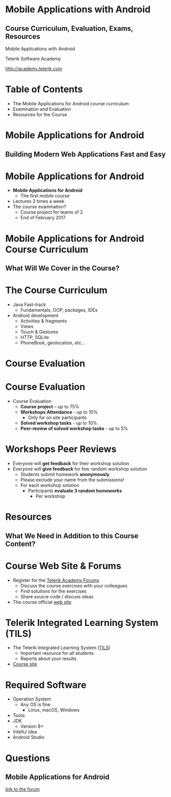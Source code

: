 <!-- section start -->
<!-- attr: { id:'title', class:'slide-title', hasScriptWrapper:true } -->
# Mobile Applications with Android
##  Course Curriculum, Evaluation, Exams, Resources

<div class="signature">
    <p class="signature-course">Mobile Applications with Android</p>
    <p class="signature-initiative">Telerik Software Academy</p>
    <a href="http://academy.telerik.com" class="signature-link">http://academy.telerik.com</a>
</div>

<!-- section start -->
<!-- attr: { id:'table-of-contents' } -->
# Table of Contents
- The Mobile Applications for Android course curriculum
- Examination and Evaluation
- Resources for the Course

<!-- section start -->
<!-- attr: { class:'slide-section', id:'coming-next' } -->
# Mobile Applications for Android
## Building Modern Web Applications Fast and Easy

<!-- attr: { hasScriptWrapper:true, style:'font-size:0.9em' } -->
# Mobile Applications for Android
- **Mobile Applications for Android**
  - The first mobile course
- Lectures 2 times a week
- The course examination?
  - Course project for teams of 2
  - End of February 2017

<!-- section start -->
<!-- attr: {class: 'slide-section', id: 'spa-program'} -->
# Mobile Applications for Android Course Curriculum
## What Will We Cover in the Course?

# The Course Curriculum

- Java Fast-track
  - Fundamentals, OOP, packages, IDEs
- Android development
  - Activities & fragments
  - Views
  - Touch & Gestures
  - HTTP, SQLite
  - PhoneBook, geolocation, etc...

<!-- section start -->
<!-- attr: {id: 'evaluation', class: 'slide-section'} -->
# Course Evaluation

<!-- attr: { style:'font-size:0.9em' } -->
# Course Evaluation
- Course Evaluation
  - **Course project** – up to 75%
  - **Workshops Attendance** - up to 10%
    - Only for on site participants
  - **Solved workshop tasks** - up to 10%
  - **Peer-review of solved workshop tasks** - up to 5%

# Workshops Peer Reviews
- Everyone will **get feedback** for their workshop solution
- Everyone will **give feedback** for few random workshop solution
  - Students submit homework **anonymously**
  - Please exclude your name from the submissions!
  - For each workshop solution
    - Participants **evaluate 3 random homeworks**
      - Per workshop

<!-- section start -->
<!-- attr: { id:'resources', class:'slide-section' } -->
# Resources
## What We Need in Addition to this Course Content?

# Course Web Site & Forums
- Register for the [Telerik Academy Forums](http://telerikacademy.com/Forum)
  - Discuss the course exercises with your colleagues
  - Find solutions for the exercises
  - Share source code / discuss ideas
- The course official [web site](http://telerikacademy.com/Forum/Category/64/android-mobile-apps)

# Telerik Integrated Learning System (TILS)
- The Telerik Integrated Learning System ([TILS](http://www.telerikacademy.com))
  - Important resource for all students
  -  Reports about your results
- [Course site](http://telerikacademy.com/Courses/Courses/Details/412)


# Required Software
- Operation System
  - Any OS is fine
    - Linux, macOS, Windows
-   Tools:
  - JDK
      - Version 8+
  - IntelliJ idea
  - Android Studio

<!-- section start -->
<!-- attr: { id:'questions', class:'slide-section' } -->
# Questions
## Mobile Applications for Android
[link to the forum](http://telerikacademy.com/Forum/Category/64/android-mobile-apps)
